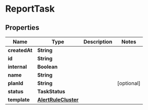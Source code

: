 

# ReportTask


## Properties

Name | Type | Description | Notes
------------ | ------------- | ------------- | -------------
**createdAt** | **String** |  | 
**id** | **String** |  | 
**internal** | **Boolean** |  | 
**name** | **String** |  | 
**planId** | **String** |  |  [optional]
**status** | **TaskStatus** |  | 
**template** | [**AlertRuleCluster**](AlertRuleCluster.md) |  | 



